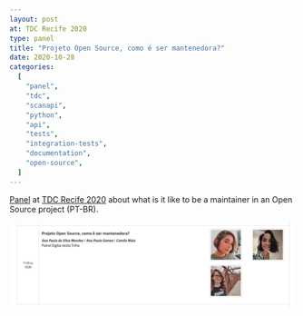 ```yaml
---
layout: post
at: TDC Recife 2020
type: panel
title: "Projeto Open Source, como é ser mantenedora?"
date: 2020-10-28
categories:
  [
    "panel",
    "tdc",
    "scanapi",
    "python",
    "api",
    "tests",
    "integration-tests",
    "documentation",
    "open-source",
  ]
---
```


[Panel](https://thedevconf.com/tdc/2020/recifeonline/trilha-python) at
[TDC Recife 2020](https://thedevconf.com/tdc/2020/recifeonline/trilhas) about what is it like to
be a maintainer in an Open Source project (PT-BR).

<p align="center">
  <img
    src="/assets/images/panel-tdc-recife-2020.png"
    width="900"
    alt="Panel TDC"
  >
</p>

